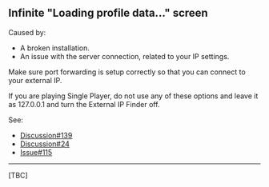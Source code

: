 
## Infinite "Loading profile data..." screen

Caused by: 
- A broken installation.
- An issue with the server connection, related to your IP settings.

Make sure port forwarding is setup correctly so that you can connect to your external IP.

If you are playing Single Player, do not use any of these options and leave it as 127.0.0.1 and turn the External IP Finder off.

See: 
- [Discussion#139](https://github.com/paulov-t/SIT.Core/discussions/139)
- [Discussion#24](https://github.com/paulov-t/SIT.Core/discussions/24)
- [Issue#115](https://github.com/paulov-t/SIT.Core/issues/115)

---

[TBC]
